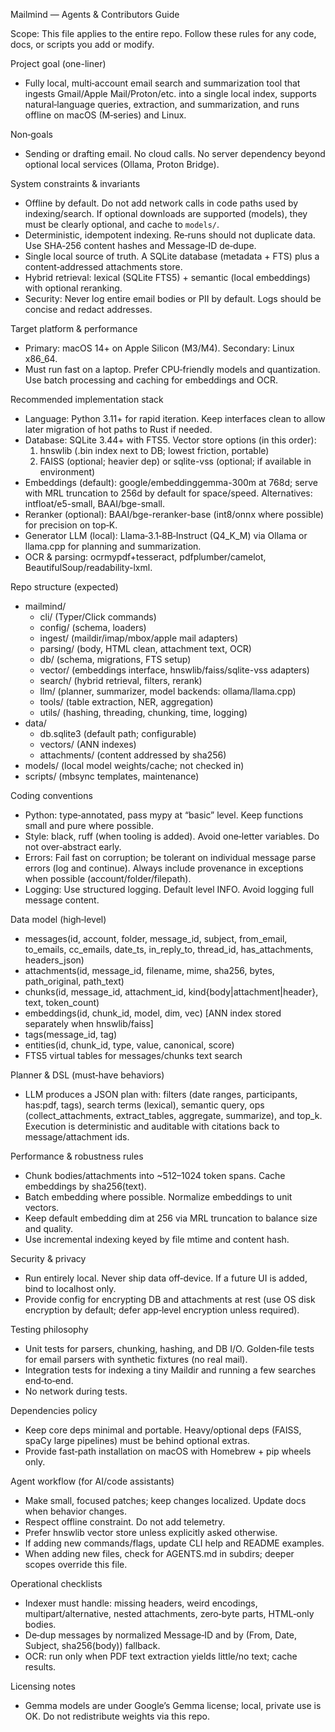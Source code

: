 Mailmind — Agents & Contributors Guide

Scope: This file applies to the entire repo. Follow these rules for any code, docs, or scripts you add or modify.

Project goal (one-liner)
- Fully local, multi‑account email search and summarization tool that ingests Gmail/Apple Mail/Proton/etc. into a single local index, supports natural‑language queries, extraction, and summarization, and runs offline on macOS (M‑series) and Linux.

Non‑goals
- Sending or drafting email. No cloud calls. No server dependency beyond optional local services (Ollama, Proton Bridge).

System constraints & invariants
- Offline by default. Do not add network calls in code paths used by indexing/search. If optional downloads are supported (models), they must be clearly optional, and cache to `models/`.
- Deterministic, idempotent indexing. Re‑runs should not duplicate data. Use SHA‑256 content hashes and Message‑ID de‑dupe.
- Single local source of truth. A SQLite database (metadata + FTS) plus a content‑addressed attachments store.
- Hybrid retrieval: lexical (SQLite FTS5) + semantic (local embeddings) with optional reranking.
- Security: Never log entire email bodies or PII by default. Logs should be concise and redact addresses.

Target platform & performance
- Primary: macOS 14+ on Apple Silicon (M3/M4). Secondary: Linux x86_64.
- Must run fast on a laptop. Prefer CPU‑friendly models and quantization. Use batch processing and caching for embeddings and OCR.

Recommended implementation stack
- Language: Python 3.11+ for rapid iteration. Keep interfaces clean to allow later migration of hot paths to Rust if needed.
- Database: SQLite 3.44+ with FTS5. Vector store options (in this order):
  1) hnswlib (.bin index next to DB; lowest friction, portable)
  2) FAISS (optional; heavier dep) or sqlite-vss (optional; if available in environment)
- Embeddings (default): google/embeddinggemma-300m at 768d; serve with MRL truncation to 256d by default for space/speed. Alternatives: intfloat/e5-small, BAAI/bge-small.
- Reranker (optional): BAAI/bge-reranker-base (int8/onnx where possible) for precision on top‑K.
- Generator LLM (local): Llama‑3.1‑8B‑Instruct (Q4_K_M) via Ollama or llama.cpp for planning and summarization.
- OCR & parsing: ocrmypdf+tesseract, pdfplumber/camelot, BeautifulSoup/readability-lxml.

Repo structure (expected)
- mailmind/
  - cli/ (Typer/Click commands)
  - config/ (schema, loaders)
  - ingest/ (maildir/imap/mbox/apple mail adapters)
  - parsing/ (body, HTML clean, attachment text, OCR)
  - db/ (schema, migrations, FTS setup)
  - vector/ (embeddings interface, hnswlib/faiss/sqlite-vss adapters)
  - search/ (hybrid retrieval, filters, rerank)
  - llm/ (planner, summarizer, model backends: ollama/llama.cpp)
  - tools/ (table extraction, NER, aggregation)
  - utils/ (hashing, threading, chunking, time, logging)
- data/
  - db.sqlite3 (default path; configurable)
  - vectors/ (ANN indexes)
  - attachments/ (content addressed by sha256)
- models/ (local model weights/cache; not checked in)
- scripts/ (mbsync templates, maintenance)

Coding conventions
- Python: type‑annotated, pass mypy at “basic” level. Keep functions small and pure where possible.
- Style: black, ruff (when tooling is added). Avoid one‑letter variables. Do not over‑abstract early.
- Errors: Fail fast on corruption; be tolerant on individual message parse errors (log and continue). Always include provenance in exceptions when possible (account/folder/filepath).
- Logging: Use structured logging. Default level INFO. Avoid logging full message content.

Data model (high‑level)
- messages(id, account, folder, message_id, subject, from_email, to_emails, cc_emails, date_ts, in_reply_to, thread_id, has_attachments, headers_json)
- attachments(id, message_id, filename, mime, sha256, bytes, path_original, path_text)
- chunks(id, message_id, attachment_id, kind{body|attachment|header}, text, token_count)
- embeddings(id, chunk_id, model, dim, vec)  [ANN index stored separately when hnswlib/faiss]
- tags(message_id, tag)
- entities(id, chunk_id, type, value, canonical, score)
- FTS5 virtual tables for messages/chunks text search

Planner & DSL (must‑have behaviors)
- LLM produces a JSON plan with: filters (date ranges, participants, has:pdf, tags), search terms (lexical), semantic query, ops (collect_attachments, extract_tables, aggregate, summarize), and top_k. Execution is deterministic and auditable with citations back to message/attachment ids.

Performance & robustness rules
- Chunk bodies/attachments into ~512–1024 token spans. Cache embeddings by sha256(text).
- Batch embedding where possible. Normalize embeddings to unit vectors.
- Keep default embedding dim at 256 via MRL truncation to balance size and quality.
- Use incremental indexing keyed by file mtime and content hash.

Security & privacy
- Run entirely local. Never ship data off‑device. If a future UI is added, bind to localhost only.
- Provide config for encrypting DB and attachments at rest (use OS disk encryption by default; defer app‑level encryption unless required).

Testing philosophy
- Unit tests for parsers, chunking, hashing, and DB I/O. Golden‑file tests for email parsers with synthetic fixtures (no real mail).
- Integration tests for indexing a tiny Maildir and running a few searches end‑to‑end.
- No network during tests.

Dependencies policy
- Keep core deps minimal and portable. Heavy/optional deps (FAISS, spaCy large pipelines) must be behind optional extras.
- Provide fast‑path installation on macOS with Homebrew + pip wheels only.

Agent workflow (for AI/code assistants)
- Make small, focused patches; keep changes localized. Update docs when behavior changes.
- Respect offline constraint. Do not add telemetry.
- Prefer hnswlib vector store unless explicitly asked otherwise.
- If adding new commands/flags, update CLI help and README examples.
- When adding new files, check for AGENTS.md in subdirs; deeper scopes override this file.

Operational checklists
- Indexer must handle: missing headers, weird encodings, multipart/alternative, nested attachments, zero‑byte parts, HTML‑only bodies.
- De‑dup messages by normalized Message‑ID and by (From, Date, Subject, sha256(body)) fallback.
- OCR: run only when PDF text extraction yields little/no text; cache results.

Licensing notes
- Gemma models are under Google’s Gemma license; local, private use is OK. Do not redistribute weights via this repo.

